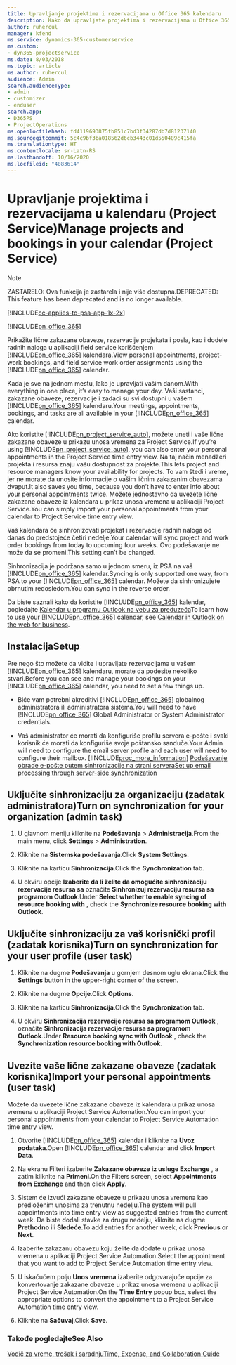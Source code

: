 ```yaml
---
title: Upravljanje projektima i rezervacijama u Office 365 kalendaru
description: Kako da upravljate projektima i rezervacijama u Office 365 kalendaru
author: ruhercul
manager: kfend
ms.service: dynamics-365-customerservice
ms.custom:
- dyn365-projectservice
ms.date: 8/03/2018
ms.topic: article
ms.author: ruhercul
audience: Admin
search.audienceType:
- admin
- customizer
- enduser
search.app:
- D365PS
- ProjectOperations
ms.openlocfilehash: fd4119693875fb851c7bd3f34287db7d81237140
ms.sourcegitcommit: 5c4c9bf3ba018562d6cb3443c01d550489c415fa
ms.translationtype: HT
ms.contentlocale: sr-Latn-RS
ms.lasthandoff: 10/16/2020
ms.locfileid: "4083614"
---
```

# <a name="manage-projects-and-bookings-in-your-calendar-project-service"></a><span data-ttu-id="ef47f-103">Upravljanje projektima i rezervacijama u kalendaru (Project Service)</span><span class="sxs-lookup"><span data-stu-id="ef47f-103">Manage projects and bookings in your calendar (Project Service)</span></span>

> [!Note]
> <span data-ttu-id="ef47f-104">ZASTARELO: Ova funkcija je zastarela i nije više dostupna.</span><span class="sxs-lookup"><span data-stu-id="ef47f-104">DEPRECATED: This feature has been deprecated and is no longer available.</span></span>

[!INCLUDE[cc-applies-to-psa-app-1x-2x](../includes/cc-applies-to-psa-app-1x-2x.md)]

[!INCLUDE[pn_office_365](../includes/pn-office-365.md)] 

<span data-ttu-id="ef47f-105">Prikažite lične zakazane obaveze, rezervacije projekata i posla, kao i dodele radnih naloga u aplikaciji field service korišćenjem [!INCLUDE[pn_office_365](../includes/pn-office-365.md)] kalendara.</span><span class="sxs-lookup"><span data-stu-id="ef47f-105">View personal appointments, project-work bookings, and field service work order assignments using the [!INCLUDE[pn_office_365](../includes/pn-office-365.md)] calendar.</span></span>  
  
 <span data-ttu-id="ef47f-106">Kada je sve na jednom mestu, lako je upravljati vašim danom.</span><span class="sxs-lookup"><span data-stu-id="ef47f-106">With everything in one place, it’s easy to manage your day.</span></span> <span data-ttu-id="ef47f-107">Vaši sastanci, zakazane obaveze, rezervacije i zadaci su svi dostupni u vašem [!INCLUDE[pn_office_365](../includes/pn-office-365.md)] kalendaru.</span><span class="sxs-lookup"><span data-stu-id="ef47f-107">Your meetings, appointments, bookings, and tasks are all available in your [!INCLUDE[pn_office_365](../includes/pn-office-365.md)] calendar.</span></span>  
  
 <span data-ttu-id="ef47f-108">Ako koristite [!INCLUDE[pn_project_service_auto](../includes/pn-project-service-auto.md)], možete uneti i vaše lične zakazane obaveze u prikazu unosa vremena za Project Service.</span><span class="sxs-lookup"><span data-stu-id="ef47f-108">If you’re using [!INCLUDE[pn_project_service_auto](../includes/pn-project-service-auto.md)], you can also enter your personal appointments in the Project Service time entry view.</span></span> <span data-ttu-id="ef47f-109">Na taj način menadžeri projekta i resursa znaju vašu dostupnost za projekte.</span><span class="sxs-lookup"><span data-stu-id="ef47f-109">This lets project and resource managers know your availability for projects.</span></span> <span data-ttu-id="ef47f-110">To vam štedi i vreme, jer ne morate da unosite informacije o vašim ličnim zakazanim obavezama dvaput.</span><span class="sxs-lookup"><span data-stu-id="ef47f-110">It also saves you time, because you don’t have to enter info about your personal appointments twice.</span></span> <span data-ttu-id="ef47f-111">Možete jednostavno da uvezete lične zakazane obaveze iz kalendara u prikaz unosa vremena u aplikaciji Project Service.</span><span class="sxs-lookup"><span data-stu-id="ef47f-111">You can simply import your personal appointments from your calendar to Project Service time entry view.</span></span>  
  
 <span data-ttu-id="ef47f-112">Vaš kalendara će sinhronizovati projekat i rezervacije radnih naloga od danas do predstojeće četiri nedelje.</span><span class="sxs-lookup"><span data-stu-id="ef47f-112">Your calendar will sync project and work order bookings from today to upcoming four weeks.</span></span> <span data-ttu-id="ef47f-113">Ovo podešavanje ne može da se promeni.</span><span class="sxs-lookup"><span data-stu-id="ef47f-113">This setting can’t be changed.</span></span>  
  
 <span data-ttu-id="ef47f-114">Sinhronizacija je podržana samo u jednom smeru, iz PSA na vaš [!INCLUDE[pn_office_365](../includes/pn-office-365.md)] kalendar.</span><span class="sxs-lookup"><span data-stu-id="ef47f-114">Syncing is only supported one way, from PSA to your [!INCLUDE[pn_office_365](../includes/pn-office-365.md)] calendar.</span></span> <span data-ttu-id="ef47f-115">Možete da sinhronizujete obrnutim redosledom.</span><span class="sxs-lookup"><span data-stu-id="ef47f-115">You can sync in the reverse order.</span></span> 
  
 <span data-ttu-id="ef47f-116">Da biste saznali kako da koristite [!INCLUDE[pn_office_365](../includes/pn-office-365.md)] kalendar, pogledajte [Kalendar u programu Outlook na vebu za preduzeća](https://support.office.com/article/Calendar-in-Outlook-on-the-web-for-business-5219c457-d1fe-4c2f-9032-1a816b88e936)</span><span class="sxs-lookup"><span data-stu-id="ef47f-116">To learn how to use your [!INCLUDE[pn_office_365](../includes/pn-office-365.md)] calendar, see [Calendar in Outlook on the web for business](https://support.office.com/article/Calendar-in-Outlook-on-the-web-for-business-5219c457-d1fe-4c2f-9032-1a816b88e936).</span></span>  
  
## <a name="setup"></a><span data-ttu-id="ef47f-117">Instalacija</span><span class="sxs-lookup"><span data-stu-id="ef47f-117">Setup</span></span>  
 <span data-ttu-id="ef47f-118">Pre nego što možete da vidite i upravljate rezervacijama u vašem [!INCLUDE[pn_office_365](../includes/pn-office-365.md)] kalendaru, morate da podesite nekoliko stvari.</span><span class="sxs-lookup"><span data-stu-id="ef47f-118">Before you can see and manage your bookings on your [!INCLUDE[pn_office_365](../includes/pn-office-365.md)] calendar, you need to set a few things up.</span></span>  
  
- <span data-ttu-id="ef47f-119">Biće vam potrebni akreditivi [!INCLUDE[pn_office_365](../includes/pn-office-365.md)] globalnog administratora ili administratora sistema.</span><span class="sxs-lookup"><span data-stu-id="ef47f-119">You will need to have [!INCLUDE[pn_office_365](../includes/pn-office-365.md)] Global Administrator or System Administrator credentials.</span></span>  
  
- <span data-ttu-id="ef47f-120">Vaš administrator će morati da konfiguriše profilu servera e-pošte i svaki korisnik će morati da konfiguriše svoje poštansko sanduče.</span><span class="sxs-lookup"><span data-stu-id="ef47f-120">Your Admin will need to configure the email server profile and each user will need to configure their mailbox.</span></span> [!INCLUDE[proc_more_information](../includes/proc-more-information.md)] <span data-ttu-id="ef47f-121">[Podešavanje obrade e-pošte putem sinhronizacije na strani servera](https://docs.microsoft.com/dynamics365/customerengagement/on-premises/admin/set-up-server-side-synchronization-of-email-appointments-contacts-and-tasks)</span><span class="sxs-lookup"><span data-stu-id="ef47f-121">[Set up email processing through server-side synchronization](https://docs.microsoft.com/dynamics365/customerengagement/on-premises/admin/set-up-server-side-synchronization-of-email-appointments-contacts-and-tasks)</span></span>  
  
## <a name="turn-on-synchronization-for-your-organization-admin-task"></a><span data-ttu-id="ef47f-122">Uključite sinhronizaciju za organizaciju (zadatak administratora)</span><span class="sxs-lookup"><span data-stu-id="ef47f-122">Turn on synchronization for your organization (admin task)</span></span>  
  
1.  <span data-ttu-id="ef47f-123">U glavnom meniju kliknite na **Podešavanja** > **Administracija**.</span><span class="sxs-lookup"><span data-stu-id="ef47f-123">From the main menu, click **Settings** > **Administration**.</span></span>  
  
2.  <span data-ttu-id="ef47f-124">Kliknite na **Sistemska podešavanja**.</span><span class="sxs-lookup"><span data-stu-id="ef47f-124">Click **System Settings**.</span></span>  
  
3.  <span data-ttu-id="ef47f-125">Kliknite na karticu **Sinhronizacija**.</span><span class="sxs-lookup"><span data-stu-id="ef47f-125">Click the **Synchronization** tab.</span></span>  
  
4.  <span data-ttu-id="ef47f-126">U okviru opcije **Izaberite da li želite da omogućite sinhronizaciju rezervacije resursa sa** označite **Sinhronizuj rezervaciju resursa sa programom Outlook**.</span><span class="sxs-lookup"><span data-stu-id="ef47f-126">Under **Select whether to enable syncing of resource booking with** , check the **Synchronize resource booking with Outlook**.</span></span>  
  
## <a name="turn-on-synchronization-for-your-user-profile-user-task"></a><span data-ttu-id="ef47f-127">Uključite sinhronizaciju za vaš korisnički profil (zadatak korisnika)</span><span class="sxs-lookup"><span data-stu-id="ef47f-127">Turn on synchronization for your user profile (user task)</span></span>  
  
1.  <span data-ttu-id="ef47f-128">Kliknite na dugme **Podešavanja** u gornjem desnom uglu ekrana.</span><span class="sxs-lookup"><span data-stu-id="ef47f-128">Click the **Settings** button in the upper-right corner of the screen.</span></span>  
  
2.  <span data-ttu-id="ef47f-129">Kliknite na dugme **Opcije**.</span><span class="sxs-lookup"><span data-stu-id="ef47f-129">Click **Options**.</span></span>  
  
3.  <span data-ttu-id="ef47f-130">Kliknite na karticu **Sinhronizacija**.</span><span class="sxs-lookup"><span data-stu-id="ef47f-130">Click the **Synchronization** tab.</span></span>  
  
4.  <span data-ttu-id="ef47f-131">U okviru **Sinhronizacija rezervacije resursa sa programom Outlook** , označite **Sinhronizacija rezervacije resursa sa programom Outlook**.</span><span class="sxs-lookup"><span data-stu-id="ef47f-131">Under **Resource booking sync with Outlook** , check the **Synchronization resource booking with Outlook**.</span></span>  
  
## <a name="import-your-personal-appointments-user-task"></a><span data-ttu-id="ef47f-132">Uvezite vaše lične zakazane obaveze (zadatak korisnika)</span><span class="sxs-lookup"><span data-stu-id="ef47f-132">Import your personal appointments (user task)</span></span>  
 <span data-ttu-id="ef47f-133">Možete da uvezete lične zakazane obaveze iz kalendara u prikaz unosa vremena u aplikaciji Project Service Automation.</span><span class="sxs-lookup"><span data-stu-id="ef47f-133">You can import your personal appointments from your calendar to Project Service Automation time entry view.</span></span>  
  
1. <span data-ttu-id="ef47f-134">Otvorite [!INCLUDE[pn_office_365](../includes/pn-office-365.md)] kalendar i kliknite na **Uvoz podataka**.</span><span class="sxs-lookup"><span data-stu-id="ef47f-134">Open [!INCLUDE[pn_office_365](../includes/pn-office-365.md)] calendar and click **Import Data**.</span></span>  
  
2. <span data-ttu-id="ef47f-135">Na ekranu Filteri izaberite **Zakazane obaveze iz usluge Exchange** , a zatim kliknite na **Primeni**.</span><span class="sxs-lookup"><span data-stu-id="ef47f-135">On the Filters screen, select **Appointments from Exchange** and then click **Apply**.</span></span>  
  
3. <span data-ttu-id="ef47f-136">Sistem će izvući zakazane obaveze u prikazu unosa vremena kao predloženim unosima za trenutnu nedelju.</span><span class="sxs-lookup"><span data-stu-id="ef47f-136">The system will pull appointments into time entry view as suggested entries from the current week.</span></span> <span data-ttu-id="ef47f-137">Da biste dodali stavke za drugu nedelju, kliknite na dugme **Prethodno** ili **Sledeće**.</span><span class="sxs-lookup"><span data-stu-id="ef47f-137">To add entries for another week, click **Previous** or **Next**.</span></span>  
  
4. <span data-ttu-id="ef47f-138">Izaberite zakazanu obavezu koju želite da dodate u prikaz unosa vremena u aplikaciji Project Service Automation.</span><span class="sxs-lookup"><span data-stu-id="ef47f-138">Select the appointment that you want to add to Project Service Automation time entry view.</span></span>  
  
5. <span data-ttu-id="ef47f-139">U iskačućem polju **Unos vremena** izaberite odgovarajuće opcije za konvertovanje zakazane obaveze u prikaz unosa vremena u aplikaciji Project Service Automation.</span><span class="sxs-lookup"><span data-stu-id="ef47f-139">On the **Time Entry** popup box, select the appropriate options to convert the appointment to a Project Service Automation time entry view.</span></span>  
  
6. <span data-ttu-id="ef47f-140">Kliknite na **Sačuvaj**.</span><span class="sxs-lookup"><span data-stu-id="ef47f-140">Click **Save**.</span></span>  
  
### <a name="see-also"></a><span data-ttu-id="ef47f-141">Takođe pogledajte</span><span class="sxs-lookup"><span data-stu-id="ef47f-141">See Also</span></span>  
 [<span data-ttu-id="ef47f-142">Vodič za vreme, trošak i saradnju</span><span class="sxs-lookup"><span data-stu-id="ef47f-142">Time, Expense, and Collaboration Guide</span></span>](../psa/time-expense-collaboration-guide.md)
